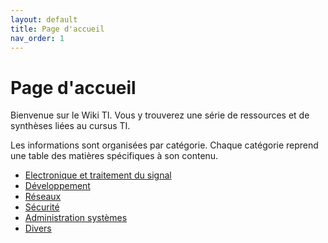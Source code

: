```yaml
---
layout: default
title: Page d'accueil
nav_order: 1
---
```


# Page d'accueil

Bienvenue sur le Wiki TI. Vous y trouverez une série de ressources et de synthèses liées au cursus TI.

Les informations sont organisées par catégorie.  Chaque catégorie reprend une table des matières spécifiques à son contenu.  

- [Electronique et traitement du signal]()
- [Développement]()
- [Réseaux](reseaux.md)
- [Sécurité](securite.md)
- [Administration systèmes](administration_systeme.md)
- [Divers](divers.md) 
